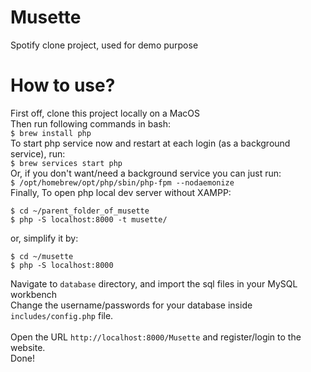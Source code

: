 # Musette
Spotify clone project, used for demo purpose

# How to use?
First off, clone this project locally on a MacOS <br>
Then run following commands in bash: <br>
```$ brew install php``` <br>
To start php service now and restart at each login (as a background service), run: <br>
```$ brew services start php``` <br>
Or, if you don't want/need a background service you can just run: <br>
```$ /opt/homebrew/opt/php/sbin/php-fpm --nodaemonize``` <br>
Finally, To open php local dev server without XAMPP:
```
$ cd ~/parent_folder_of_musette
$ php -S localhost:8000 -t musette/
```
or, simplify it by: <br>
```
$ cd ~/musette
$ php -S localhost:8000
```
Navigate to `database` directory, and import the sql files in your MySQL workbench <br>
Change the username/passwords for your database inside `includes/config.php` file. <br>
<br>
Open the URL `http://localhost:8000/Musette` and register/login to the website. <br>
Done!


 
